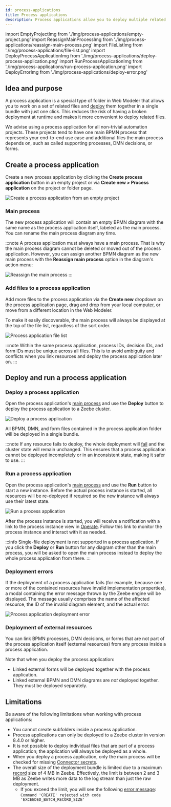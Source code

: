 ```yaml
---
id: process-applications
title: Process applications
description: Process applications allow you to deploy multiple related files together in a single bundle.
---
```


import EmptyProjectImg from './img/process-applications/empty-project.png'
import ReassignMainProcessImg from './img/process-applications/reassign-main-process.png'
import FileListImg from './img/process-applications/file-list.png'
import DeployProcessApplicationImg from './img/process-applications/deploy-process-application.png'
import RunProcessApplicationImg from './img/process-applications/run-process-application.png'
import DeployErrorImg from './img/process-applications/deploy-error.png'

## Idea and purpose

A process application is a special type of folder in Web Modeler that allows you to work on a set of related files and
[deploy](#deploy-and-run-a-process-application) them together in a single bundle with just one click.
This reduces the risk of having a broken deployment at runtime and makes it more convenient to deploy related files.

We advise using a process application for all non-trivial automation projects.
These projects tend to have one main BPMN process that represents your end-to-end use case and additional files the
main process depends on, such as called supporting processes, DMN decisions, or forms.

## Create a process application

Create a new process application by clicking the **Create process application** button in an empty project or via
**Create new > Process application** on the project or folder page.

<p><img src={EmptyProjectImg} alt="Create a process application from an empty project" /></p>

### Main process

The new process application will contain an empty BPMN diagram with the same name as the process application itself, labeled as the main process. You can rename the main process diagram any time.

:::note
A process application must always have a main process.
That is why the main process diagram cannot be deleted or moved out of the process application.
However, you can assign another BPMN diagram as the new main process with the **Reassign main process** option in the
diagram's action menu:

<img src={ReassignMainProcessImg} alt="Reassign the main process" />
:::

### Add files to a process application

Add more files to the process application via the **Create new** dropdown on the process application page, drag and drop
from your local computer, or move from a different location in the Web Modeler.

To make it easily discoverable, the main process will always be displayed at the top of the file list, regardless of the sort order.

<p><img src={FileListImg} alt="Process application file list" /></p>

:::note
Within the same process application, process IDs, decision IDs, and form IDs must be unique across all files.
This is to avoid ambiguity and conflicts when you link resources and deploy the process application later on.
:::

## Deploy and run a process application

### Deploy a process application

Open the process application's [main process](#main-process) and use the **Deploy** button to deploy the process application to a Zeebe cluster.

<p><img src={DeployProcessApplicationImg} alt="Deploy a process application" /></p>

All BPMN, DMN, and form files contained in the process application folder will be deployed in a single bundle.

:::note
If any resource fails to deploy, the whole deployment will [fail](#deployment-errors) and the cluster state will remain unchanged.
This ensures that a process application cannot be deployed incompletely or in an inconsistent state, making it safer to use.
:::

### Run a process application

Open the process application's [main process](#main-process) and use the **Run** button to start a new instance.
Before the actual process instance is started, all resources will be re-deployed if required so the new instance
will always use their latest state.

<p><img src={RunProcessApplicationImg} alt="Run a process application" /></p>

After the process instance is started, you will receive a notification with a link to the process instance view in
[Operate](../../operate/operate-introduction.md).
Follow this link to monitor the process instance and interact with it as needed.

:::info
Single-file deployment is not supported in a process application.
If you click the **Deploy** or **Run** button for any diagram other than the main process, you will be asked to open the
main process instead to deploy the whole process application from there.
:::

### Deployment errors

If the deployment of a process application fails (for example, because one or more of the contained resources have invalid
implementation properties), a modal containing the error message thrown by the Zeebe engine will be displayed.
The message usually comprises the name of the affected resource, the ID of the invalid diagram element, and the actual error.

<p><img src={DeployErrorImg} style={{width: 680}} alt="Process application deployment error" /></p>

### Deployment of external resources

You can link BPMN processes, DMN decisions, or forms that are not part of the process application itself (external
resources) from any process inside a process application.

Note that when you deploy the process application:

- Linked external forms will be deployed together with the process application.
- Linked external BPMN and DMN diagrams are _not_ deployed together. They must be deployed separately.

## Limitations

Be aware of the following limitations when working with process applications:

- You cannot create subfolders inside a process application.
- Process applications can only be deployed to a Zeebe cluster in version 8.4.0 or higher.
- It is not possible to deploy individual files that are part of a process application; the application will always be deployed as a whole.
- When you deploy a process application, only the main process will be checked for missing [Connector secrets](../../console/manage-clusters/manage-secrets.md).
- The overall size of the deployment bundle is limited due to a maximum [record](../../zeebe/technical-concepts/internal-processing.md) size of 4 MB in Zeebe.
  Effectively, the limit is between 2 and 3 MB as Zeebe writes more data to the log stream than just the raw deployment.
  - If you exceed the limit, you will see the following [error message](#deployment-errors):  
    `Command 'CREATE' rejected with code 'EXCEEDED_BATCH_RECORD_SIZE'`
